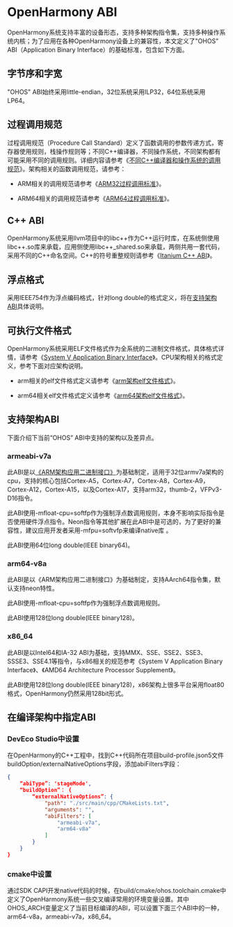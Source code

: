 # OpenHarmony ABI

<!--RP1-->
OpenHarmony系统支持丰富的设备形态，支持多种架构指令集，支持多种操作系统内核；为了应用在各种OpenHarmony设备上的兼容性，本文定义了"OHOS" ABI（Application Binary Interface）的基础标准，包含如下方面。
<!--RP1End-->
## 字节序和字宽

"OHOS" ABI始终采用little-endian，32位系统采用ILP32，64位系统采用LP64。

## 过程调用规范

过程调用规范（Procedure Call Standard）定义了函数调用的参数传递方式，寄存器使用规则，栈操作规则等；不同C++编译器，不同操作系统，不同架构都有可能采用不同的调用规则。详细内容请参考《[不同C++编译器和操作系统的调用规范](https://www.agner.org/optimize/calling_conventions.pdf)》。架构相关的函数调用规范，请参考：

- ARM相关的调用规范请参考《[ARM32过程调用标准](https://github.com/ARM-software/abi-aa/tree/main/aapcs32)》。

- ARM64相关的调用规范请参考《[ARM64过程调用标准](https://github.com/ARM-software/abi-aa/tree/main/aapcs64)》。

## C++ ABI

OpenHarmony系统采用llvm项目中的libc++作为C++运行时库，在系统侧使用libc++.so库来承载，应用侧使用libc++_shared.so来承载，两侧共用一套代码，采用不同的C++命名空间。C++的符号重整规则请参考《[Itanium C++ ABI](https://itanium-cxx-abi.github.io/cxx-abi/)》。

## 浮点格式

采用IEEE754作为浮点编码格式，针对long double的格式定义，将在[支持架构ABI](#支持架构abi)具体说明。

## 可执行文件格式

OpenHarmony系统采用ELF文件格式作为全系统的二进制文件格式，具体格式详情，请参考《[System V Application Binary Interface](https://refspecs.linuxfoundation.org/elf/gabi4+/contents.html)》。CPU架构相关的格式定义，参考下面对应架构说明。

- arm相关的elf文件格式定义请参考《[arm架构elf文件格式](https://github.com/ARM-software/abi-aa/tree/main/aaelf32)》。

- arm64相关elf文件格式定义请参考《[arm64架构elf文件格式](https://github.com/ARM-software/abi-aa/tree/main/aaelf64)》。

## 支持架构ABI

下面介绍下当前“OHOS” ABI中支持的架构以及差异点。


### armeabi-v7a

此ABI是以[《ARM架构应用二进制接口》](https://developer.arm.com/Architectures/ABI)为基础制定，适用于32位armv7a架构的cpu，支持的核心包括Cortex-A5，Cortex-A7，Cortex-A8，Cortex-A9，Cortex-A12，Cortex-A15，以及Cortex-A17，支持arm32，thumb-2，VFPv3-D16指令。


此ABI使用-mfloat-cpu=softfp作为强制浮点数调用规则，本身不影响实际指令是否使用硬件浮点指令。Neon指令等其他扩展在此ABI中是可选的，为了更好的兼容性，建议应用开发者采用-mfpu=softvfp来编译native库 。

此ABI使用64位long double(IEEE binary64)。
<!--RP2--><!--RP2End-->

### arm64-v8a

此ABI是以《ARM架构应用二进制接口》为基础制定，支持AArch64指令集，默认支持neon特性。

此ABI使用-mfloat-cpu=softfp作为强制浮点数调用规则。

此ABI使用128位long double(IEEE binary128)。

### x86_64

此ABI是以Intel64和IA-32 ABI为基础，支持MMX、SSE、SSE2、SSE3、SSSE3、SSE4.1等指令，与x86相关的规范参考《System V Application Binary Interface》、《AMD64 Architecture Processor Supplement》。

此ABI使用128位long double(IEEE binary128)，x86架构上很多平台采用float80格式，OpenHarmony仍然采用128bit形式。

## 在编译架构中指定ABI

### DevEco Studio中设置

在OpenHarmony的C++工程中，找到C++代码所在项目build-profile.json5文件buildOption/externalNativeOptions字段，添加abiFilters字段：

```json
{
    “abiType”: 'stageMode',
    “buildOption”： {
        “externalNativeOptions”: {
            "path": "./src/main/cpp/CMakeLists.txt",
            "arguments": "",
            "abiFilters": [
                "armeabi-v7a",
                "arm64-v8a"
            ]
        }
    }
}
```

### cmake中设置

通过SDK CAPI开发native代码的时候，在build/cmake/ohos.toolchain.cmake中定义了OpenHarmony系统一些交叉编译常用的环境变量设置。其中OHOS_ARCH变量定义了当前目标编译的ABI，可以设置下面三个ABI中的一种，arm64-v8a，armeabi-v7a，x86_64。
